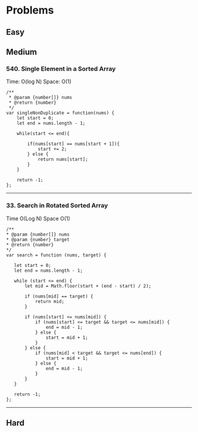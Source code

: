 
# Problems

## Easy








## Medium

### 540. Single Element in a Sorted Array

Time: O(log N)
Space: O(1)

```
/**
 * @param {number[]} nums
 * @return {number}
 */
var singleNonDuplicate = function(nums) {
    let start = 0;
    let end = nums.length - 1;

    while(start <= end){

        if(nums[start] == nums[start + 1]){
            start += 2;
        } else {
            return nums[start];
        }
    }

    return -1;
};

```
***

 ### 33. Search in Rotated Sorted Array

Time O(Log N)
Space O(1)

 ```
 /**
 * @param {number[]} nums
 * @param {number} target
 * @return {number}
 */
var search = function (nums, target) {

    let start = 0;
    let end = nums.length - 1;

    while (start <= end) {
        let mid = Math.floor(start + (end - start) / 2);

        if (nums[mid] == target) {
            return mid;
        }

        if (nums[start] <= nums[mid]) {
            if (nums[start] <= target && target <= nums[mid]) {
                end = mid - 1;
            } else {
                start = mid + 1;
            }
        } else {
            if (nums[mid] < target && target <= nums[end]) {
                start = mid + 1;
            } else {
                end = mid - 1;
            }
        }
    }

    return -1;
};

```
***




## Hard
